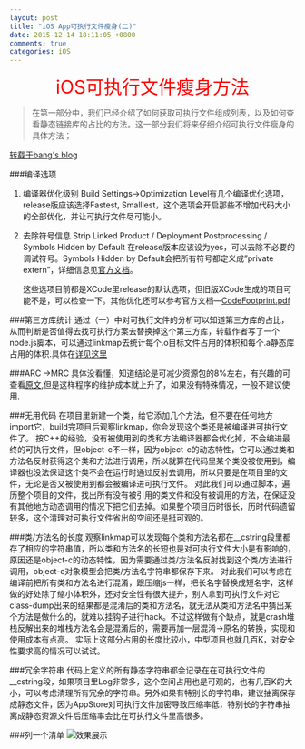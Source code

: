 ```yaml
---
layout: post
title: "iOS App可执行文件瘦身(二)"
date: 2015-12-14 18:11:05 +0800
comments: true
categories: iOS
---
```

<div class="text" style="text-align:center;"><font size=6 color=red>iOS可执行文件瘦身方法</font></div>

> 在第一部分中，我们已经介绍了如何获取可执行文件组成列表，以及如何查看静态链接库的占比的方法。这一部分我们将来仔细介绍可执行文件瘦身的具体方法；

[转载于bang's blog](http://blog.cnbang.net/tech/2544/)
</br>
<!--more-->
###编译选项
1. 编译器优化级别
Build Settings->Optimization Level有几个编译优化选项，release版应该选择Fastest, Smalllest，这个选项会开启那些不增加代码大小的全部优化，并让可执行文件尽可能小。
2. 去除符号信息
Strip Linked Product / Deployment Postprocessing / Symbols Hidden by Default 在release版本应该设为yes，可以去除不必要的调试符号。Symbols Hidden by Default会把所有符号都定义成”private extern”，详细信息见[官方文档](https://developer.apple.com/library/mac/documentation/DeveloperTools/Conceptual/MachOTopics/1-Articles/executing_files.html#//apple_ref/doc/uid/TP40001829-97021-TPXREF121)。

	这些选项目前都是XCode里release的默认选项，但旧版XCode生成的项目可能不是，可以检查一下。其他优化还可以参考官方文档—[CodeFootprint.pdf](https://developer.apple.com/legacy/library/documentation/Performance/Conceptual/CodeFootprint/CodeFootprint.pdf)
	
###第三方库统计
通过（一）中对可执行文件的分析可以知道第三方库的占比，从而判断是否值得去找可执行方案去替换掉这个第三方库，转载作者写了一个node.js脚本，可以通过linkmap去统计每个.o目标文件占用的体积和每个.a静态库占用的体积.具体在[详见这里](https://gist.github.com/bang590/8f3e9704f1c2661836cd)

###ARC ->MRC
具体没看懂，知道结论是可减少资源包的8%左右，有兴趣的可查看[原文](http://blog.cnbang.net/tech/2544/),但是这样程序的维护成本就上升了，如果没有特殊情况，一般不建议使用.

###无用代码
在项目里新建一个类，给它添加几个方法，但不要在任何地方import它，build完项目后观察linkmap，你会发现这个类还是被编译进可执行文件了。
按C++的经验，没有被使用到的类和方法编译器都会优化掉，不会编进最终的可执行文件，但object-c不一样，因为object-c的动态特性，它可以通过类和方法名反射获得这个类和方法进行调用，所以就算在代码里某个类没被使用到，编译器也没法保证这个类不会在运行时通过反射去调用，所以只要是在项目里的文件，无论是否又被使用到都会被编译进可执行文件。
对此我们可以通过脚本，遍历整个项目的文件，找出所有没有被引用的类文件和没有被调用的方法，在保证没有其他地方动态调用的情况下把它们去掉。如果整个项目历时很长，历时代码遗留较多，这个清理对可执行文件省出的空间还是挺可观的。

###类/方法名的长度
观察linkmap可以发现每个类和方法名都在__cstring段里都存了相应的字符串值，所以类和方法名的长短也是对可执行文件大小是有影响的，原因还是object-c的动态特性，因为需要通过类/方法名反射找到这个类/方法进行调用，object-c对象模型会把类/方法名字符串都保存下来。
对此我们可以考虑在编译前把所有类和方法名进行混淆，跟压缩js一样，把长名字替换成短名字，这样做的好处除了缩小体积外，还对安全性有很大提升，别人拿到可执行文件对它class-dump出来的结果都是混淆后的类和方法名，就无法从类和方法名中猜出某个方法是做什么的，就难以挂钩子进行hack。不过这样做有个缺点，就是crash堆栈反解出来的堆栈方法名会是混淆后的，需要再加一层混淆->原名的转换，实现和使用成本有点高。
实际上这部分占用的长度比较小，中型项目也就几百K，对安全性要求高的情况可以试试。

###冗余字符串
代码上定义的所有静态字符串都会记录在在可执行文件的__cstring段，如果项目里Log非常多，这个空间占用也是可观的，也有几百K的大小，可以考虑清理所有冗余的字符串。另外如果有特别长的字符串，建议抽离保存成静态文件，因为AppStore对可执行文件加密导致压缩率低，特别长的字符串抽离成静态资源文件后压缩率会比在可执行文件里高很多。


###列一个清单
![效果展示](http://7xopon.com1.z0.glb.clouddn.com/2015121403.png)